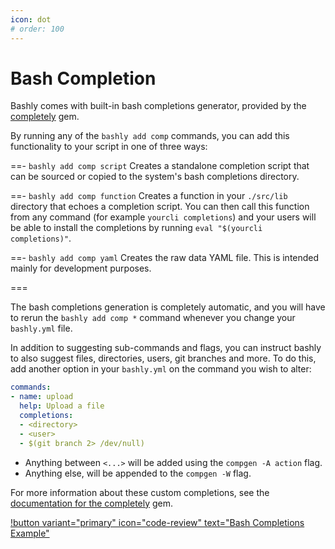 ```yaml
---
icon: dot
# order: 100
---
```


# Bash Completion

Bashly comes with built-in bash completions generator, provided by the [completely][completely] gem.

By running any of the `bashly add comp` commands, you can add this functionality to your script in one of three ways:


==- `bashly add comp script`
Creates a standalone completion script that can be sourced or copied to the system's bash completions directory.

==- `bashly add comp function`
Creates a function in your `./src/lib` directory that echoes a completion script. You can then call this function from any command (for example `yourcli completions`) and your users will be able to install the completions by running `eval "$(yourcli completions)"`.

==- `bashly add comp yaml`
Creates the raw data YAML file. This is intended mainly for development purposes.

===

The bash completions generation is completely automatic, and you will have to rerun the `bashly add comp *` command whenever you change your `bashly.yml` file.

In addition to suggesting sub-commands and flags, you can instruct bashly to also suggest files, directories, users, git branches and more. To do this, add another option in your `bashly.yml` on the command you wish to alter:

```yaml bashly.yml
commands:
- name: upload
  help: Upload a file
  completions:
  - <directory>
  - <user>
  - $(git branch 2> /dev/null)

```

- Anything between `<...>` will be added using the `compgen -A action` flag.
- Anything else, will be appended to the `compgen -W` flag.

For more information about these custom completions, see the [documentation for the completely][completely-docs] gem.

[!button variant="primary" icon="code-review" text="Bash Completions Example"](https://github.com/DannyBen/bashly/tree/master/examples/completions#readme)



[completely]: https://github.com/DannyBen/completely
[completely-docs]: https://github.com/DannyBen/completely#suggesting-files-directories-and-other-bash-built-ins
[compgen]: https://www.gnu.org/software/bash/manual/html_node/Programmable-Completion-Builtins.html
